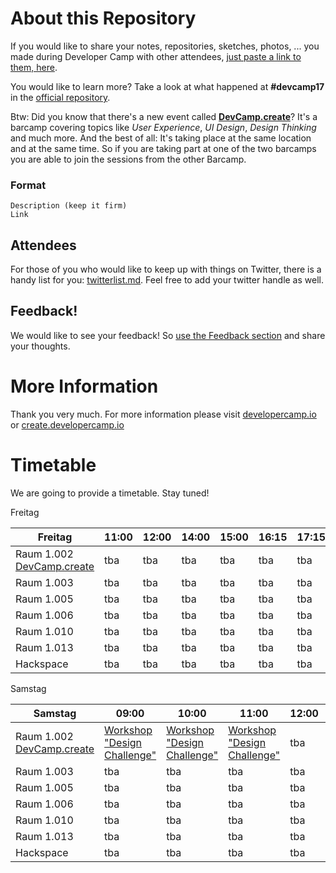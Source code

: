 # About this Repository

If you would like to share your notes, repositories, sketches, photos, ... you made during Developer Camp
with other attendees, [just paste a link to them, here](https://github.com/developercamp/devcamp18/blob/master/feedback.md).

You would like to learn more? Take a look at what happened at **#devcamp17** in the [official repository](https://github.com/developercamp/devcamp17).

Btw: Did you know that there's a new event called **[DevCamp.create](https://create.developercamp.io)**? It's a barcamp covering topics like _User Experience_, _UI Design_, _Design Thinking_ and much more. And the best of all: It's taking place at the same location and at the same time. So if you are taking part at one of the two barcamps you are able to join the sessions from the other Barcamp.

### Format

	Description (keep it firm)
	Link

## Attendees

For those of you who would like to keep up with things on Twitter, there is a handy list for you: [twitterlist.md](https://github.com/developercamp/devcamp18/blob/master/twitterlist.md). Feel free to add your twitter handle as well.

## Feedback! 

We would like to see your feedback! So [use the Feedback section](https://github.com/developercamp/devcamp18/blob/master/feedback.md) and share your thoughts.  

# More Information

Thank you very much. For more information please visit [developercamp.io](https://developercamp.io) or [create.developercamp.io](https://create.developercamp.io)

# Timetable

We are going to provide a timetable. Stay tuned!

Freitag

| Freitag        | 11:00  | 12:00  | 14:00  |  15:00 | 16:15 | 17:15  |  18:15  
|----------------|---|---|---|---|---|---|---|
| Raum 1.002  [DevCamp.create](https://create.developercamp.io) | tba  | tba | tba | tba | tba | tba | tba |
| Raum 1.003      | tba  | tba | tba | tba | tba | tba | tba |
| Raum 1.005      | tba  | tba | tba | tba | tba | tba | tba |
| Raum 1.006      | tba  | tba | tba | tba | tba | tba | tba |
| Raum 1.010 | tba  | tba | tba | tba | tba | tba | tba |
| Raum 1.013 | tba  | tba | tba | tba | tba | tba | tba |
| Hackspace | tba  | tba | tba | tba | tba | tba | tba |


Samstag

| Samstag        | 09:00  | 10:00  | 11:00  |  12:00 | 14:00 | 15:00  | 16:00  
|----------------|---|---|---|---|---|---|---|
| Raum 1.002  [DevCamp.create](https://create.developercamp.io) | [Workshop "Design Challenge"](https://create.developercamp.io/#edc) | [Workshop "Design Challenge"](https://create.developercamp.io/#edc) | [Workshop "Design Challenge"](https://create.developercamp.io/#edc) | tba | tba | tba | tba |
| Raum 1.003      | tba | tba | tba | tba | tba | tba | tba |
| Raum 1.005      | tba | tba | tba | tba | tba | tba | tba |
| Raum 1.006      | tba | tba | tba | tba | tba | tba | tba |
| Raum 1.010      | tba | tba | tba | tba | tba | tba | tba |
| Raum 1.013      | tba | tba | tba | tba | tba | tba | tba |
| Hackspace      | tba | tba | tba | tba | tba | tba | tba |


